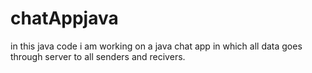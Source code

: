 # chatAppjava
in this java code i am working on a java chat app in which all data goes through server
to all senders and recivers.
